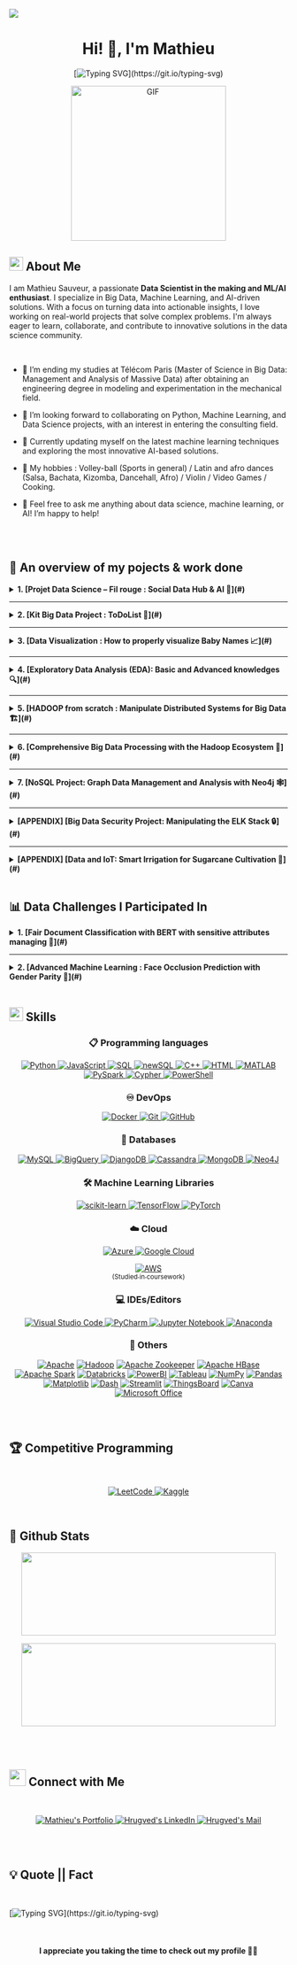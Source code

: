 ![](https://komarev.com/ghpvc/?username=Mathieu-Sauveur&style=flat&color=blue)

<h1 align="center">Hi! 👋, I'm Mathieu</h1>

<div align="center" style="border: px solid #000000;">

[![Typing SVG](https://readme-typing-svg.herokuapp.com?font=Robot-Bold&size=30&color=&center=true&vCenter=true&width=900&height=110&lines=Data+Scientist;Machine+Learning+Enthusiast;AI+Explorer;Big+Data+Practitioner;Always+Learning...)](https://git.io/typing-svg)
</div>
<p align="center" >
 <img  height="280rem" alt="GIF" src="https://media.tenor.com/GfSX-u7VGM4AAAAC/coding.gif" />
 </p>

## <img src="https://c.tenor.com/NCRHhqkXrJYAAAAi/programmers-go-internet.gif" width="25">  <b>About Me</b>   
I am Mathieu Sauveur, a passionate **Data Scientist in the making and ML/AI enthusiast**. I specialize in Big Data, Machine Learning, and AI-driven solutions. With a focus on turning data into actionable insights, I love working on real-world projects that solve complex problems. I'm always eager to learn, collaborate, and contribute to innovative solutions in the data science community.

<br>

- 🔭 I’m ending my studies at Télécom Paris (Master of Science in Big Data: Management and Analysis of Massive Data) after obtaining an engineering degree in modeling and experimentation in the mechanical field.

- 👯 I’m looking forward to collaborating on Python, Machine Learning, and Data Science projects, with an interest in entering the consulting field.

- 🌱 Currently updating myself on the latest machine learning techniques and exploring the most innovative AI-based solutions.

- 🎯 My hobbies : Volley-ball (Sports in general) / Latin and afro dances (Salsa, Bachata, Kizomba, Dancehall, Afro) / Violin / Video Games / Cooking.

- 💬 Feel free to ask me anything about data science, machine learning, or AI! I’m happy to help!

<br>
<br>

## <b>📂 An overview of my pojects & work done</b>

<details>
<summary><b>1. [Projet Data Science – Fil rouge : Social Data Hub & AI 🧠](#)</b></summary>
<br>
<b>Institution:</b> TELECOM PARIS x CHANEL  
<br>
<b>Description:</b> Developed optimized machine learning models to analyze social media data, detect trends, and extract insights using Sentiment Analysis and Named Entity Recognition (NER). Created an automated workflow for pipeline management, with dashboard solutions tailored for business needs.
</details>

---

<details>
<summary><b>2. [Kit Big Data Project : ToDoList 📝](#)</b></summary>
<br>
<b>Institution:</b> TELECOM PARIS  
<br>
<b>Description:</b> This project focuses on developing a Python library for managing tasks, projects, and resources in a project management company. It includes implementing features such as task management (To-Do List), object-oriented programming, type hinting, logging, exception handling, and adhering to PEP 8 standards. The project also covers environment management with Poetry, unit testing with Pytest, code coverage, securisation, documentation using Sphinx, and setting up a CI/CD pipeline with GitHub Actions.
</details>

---

<details>
<summary><b>3. [Data Visualization : How to properly visualize Baby Names 📈](#)</b></summary>
<br>
<b>Institution:</b> TELECOM PARIS  
<br>
<b>Description:</b> This project leverages Dash to develop interactive visualizations that explore the evolution of popular first names in France from 1900 to 2020. By presenting key trends and insights, the project aims to provide a comprehensive analysis of naming patterns over time. *Overview*: Utilizing two datasets—one with national-level data and another with department-level details—this project creates three distinct visualizations. Each visualization is designed to address specific queries, offering a unique perspective on the data. This project demonstrates the power of data in revealing societal and cultural shifts through something as personal as naming conventions.
</details>

---

<details>
<summary><b>4. [Exploratory Data Analysis (EDA): Basic and Advanced knowledges 🔍](#)</b></summary>
<br>
<b>Institution:</b> TELECOM PARIS  
<br>
<b>TP1 - EDA Techniques for Recipe Data Analysis:</b> We explored various EDA techniques to gain an initial understanding of the dataset. We performed univariate, bivariate, and multivariate analysis on features such as user activity, recipe popularity, and ingredient usage. Additionally, we examined correlations between different variables to identify trends and patterns in the dataset. This first step helped set the foundation for further data-driven tasks.  
<br>
<b>TP2 - Identifying Super-Users through Activity Metrics:</b> In the second task, the focus was on defining a business-relevant problem and solving it through comprehensive data manipulation. The main challenge was to identify the top 5% of the most active users, who would be classified as super-users to receive special benefits on the platform. Several metrics were taken into account to measure user activity (such as recipe submissions, ratings or reviews posted, recency of contributions...)
</details>

---

<details>
<summary><b>5. [HADOOP from scratch : Manipulate Distributed Systems for Big Data 🏗️](#)</b></summary>
<br>
<b>Institution:</b> TELECOM PARIS  
<br>
<b>Description:</b> This project explores the transition from sequential programming to distributed systems using the Hadoop MapReduce framework. Starting with sequential execution of tasks, the project evaluates performance on various file sizes. It then introduces basic networking concepts for distributed computing. Finally, the project implements Hadoop’s MapReduce from scratch to compare the performance of distributed systems with sequential execution, highlighting the practical application of Amdahl's Law to measure speedup as the number of cores increases.
</details>

---

<details>
<summary><b>6. [Comprehensive Big Data Processing with the Hadoop Ecosystem 🐘](#)</b></summary>
<br>
<b>Institution:</b> TELECOM PARIS  
<br>
<b>Description:</b> This project aimed to explore the capabilities of distributed processing technologies. We set up a Hadoop ecosystem, including HBase, Zookeeper, HDFS, YARN, and Spark, configured in a cluster using a network of computers provided by our institution. The second objective was to apply these technologies to analyze a substantial dataset of 3.3 GB of flight prices, ultimately yielding valuable insights into pricing trends.
</details>

---

<details>
<summary><b>7. [NoSQL Project: Graph Data Management and Analysis with Neo4j 🕸️](#)</b></summary>
<br>
<b>Institution:</b> TELECOM PARIS  
<br>
<b>Description:</b> For this NoSQL project, we were tasked with selecting a non-relational database to store a large volume of data and perform queries to validate its structure and functionality. We chose Neo4J, a graph-oriented database, and worked with 5 GB (out of the 100 GB originally downloaded) of user-generated data from StackOverflow, sourced via BigQuery. The main challenge was to efficiently import this large dataset using a distributed data pipeline that we built, ensuring proper setup of the database (correct nodes, edges, indexes implementation...). After setting up the database, we tested its performance by running various Cypher queries to address specific questions we had formulated, successfully validating the storage and querying capabilities of our Neo4J implementation.
</details>

---

<details>
<summary><b>[APPENDIX] [Big Data Security Project: Manipulating the ELK Stack 🔒](#)</b></summary>
<br>
<b>Institution:</b> TELECOM PARIS  
<br>
<b>Description:</b> In this project, we set up and manipulated the ELK (Elasticsearch, Logstash, Kibana) stack to efficiently search, analyze, and visualize large datasets. The project involved building a virtual environment using VirtualBox, Vagrant, or Docker and installing the ELK stack along with PacketBeat. PacketBeat was used to parse and index network data from PCAP files into Elasticsearch, while a customized Kibana dashboard was developed to present and analyze the data through various visual widgets. The goal was to demonstrate the full potential of the ELK stack in creating a robust data pipeline for network monitoring and real-time data visualization.
</details>

---

<details>
<summary><b>[APPENDIX] [Data and IoT: Smart Irrigation for Sugarcane Cultivation 📡](#)</b></summary>
<br>
<b>Institution:</b> TELECOM PARIS  
<br>
<b>Description:</b> This project focuses on optimizing irrigation for sugarcane cultivation in tropical regions. Due to the high water demand of sugarcane, improper irrigation can lead to significant water loss. By leveraging IoT sensors to monitor meteorological conditions like sunlight and humidity (given or generated data), this solution aims to adjust irrigation based on real-time environmental data, reducing water waste and maximizing crop yield. The system benefits farmers by improving crop profitability and allows service providers to gather valuable weather data for potential resale or further analysis.
</details>

<br>

## 📊 Data Challenges I Participated In 

<details>
<summary><b>1. [Fair Document Classification with BERT with sensitive attributes managing 📄](#)</b></summary>
<br>
<b>Institution:</b> TELECOM PARIS  
<br>
<b>Ranking:</b> 6/47  
<br>
<b>Description:</b> The goal here was to develop a solution for multi-class document classification using embeddings generated by BERT. We were asked to ensure both accuracy and fairness in predicting labels across 28 categories while addressing sensitive attributes such as gender. The project involved extensive data preprocessing, Exploratory Data Analysis (EDA), and implementation of machine learning models to mitigate bias and improve classification performance.
</details>

---

<details>
<summary><b>2. [Advanced Machine Learning : Face Occlusion Prediction with Gender Parity 👤](#)</b></summary>
<br>
<b>Institution:</b> TELECOM PARIS x IDEMIA  
<br>
<b>Ranking:</b> 9/47  
<br>
<b>Description:</b> In this data challenge, the goal is to predict the percentage of face occlusion based on a dataset of 100,000 human face images. The challenge also emphasizes achieving similar prediction performance across both genders, with gender labels provided for training. The evaluation metric involves calculating the error for both male and female faces separately, and then combining the errors to produce a final score, encouraging fairness in model predictions for both genders.
</details> 

<br>

## <img  src="https://media2.giphy.com/media/QssGEmpkyEOhBCb7e1/giphy.gif?cid=ecf05e47a0n3gi1bfqntqmob8g9aid1oyj2wr3ds3mg700bl&rid=giphy.gif" width ="25"><b> Skills</b>


<div align="center">
  <h3>📋 Programming languages</h3>
</div>

<p align="center"> 
  <a href="https://www.python.org" target="_blank">
    <img alt="Python" src="https://img.shields.io/badge/Python-%2314354C.svg?logo=python&logoColor=white">
  </a>
  
  <a href="https://developer.mozilla.org/en-US/docs/Web/JavaScript" target="_blank"> 
    <img alt="JavaScript" src="https://img.shields.io/badge/JavaScript-%23F7DF1E.svg?logo=javascript&logoColor=black">
  </a>
  
  <a href="https://www.w3schools.com/sql/" target="_blank">
    <img alt="SQL" src="https://img.shields.io/badge/SQL-FFCA28.svg?logo=sql&logoColor=white"/>
  </a>

  <a href="https://www.cockroachlabs.com/" target="_blank">
    <img alt="newSQL" src="https://img.shields.io/badge/newSQL-00BFFF.svg?logo=cockroachlabs&logoColor=white"/>
  </a>

  <a href="https://www.w3schools.com/cpp/" target="_blank"> 
    <img alt="C++" src="https://img.shields.io/badge/C++-%2300599C.svg?logo=c%2B%2B&logoColor=white">
  </a> 
  
  <a href="https://html.spec.whatwg.org/" target="_blank">
    <img alt="HTML" src="https://img.shields.io/badge/HTML5-%23E34F26.svg?logo=html5&logoColor=white"/>
  </a>

  <a href="https://www.mathworks.com/products/matlab.html" target="_blank"> 
    <img alt="MATLAB" src="https://img.shields.io/badge/MATLAB-0076A8.svg?logo=mathworks&logoColor=white"/>
  </a>
  
  <a href="https://spark.apache.org/" target="_blank">
    <img alt="PySpark" src="https://img.shields.io/badge/PySpark-%23E25A1C.svg?logo=apachespark&logoColor=white"/>
  </a>

  <a href="https://neo4j.com/developer/cypher/" target="_blank">
    <img alt="Cypher" src="https://img.shields.io/badge/Cypher-%23004000.svg?logo=neo4j&logoColor=white"/>
  </a>

  <a href="https://docs.microsoft.com/en-us/powershell/" target="_blank">
    <img alt="PowerShell" src="https://img.shields.io/badge/PowerShell-%235391FE.svg?logo=powershell&logoColor=white"/>
  </a>
</p>

<div align="center">
  <h3>♾️ DevOps</h3>
</div>

<p align="center"> 
  <a href="https://www.docker.com/" target="_blank"> 
   <img alt="Docker" src="https://img.shields.io/badge/Docker-%230db7ed.svg?logo=docker&logoColor=white">
  </a>   
  
  <a href="https://git-scm.com/" target="_blank"> 
    <img alt="Git" src="https://img.shields.io/badge/Git-%23F05033.svg?logo=git&logoColor=white"/>
  </a>

  <a href="https://github.com/" target="_blank"> 
    <img alt="GitHub" src="https://img.shields.io/badge/GitHub-%23121011.svg?logo=github&logoColor=white"/>
  </a>
</p>

<div align="center">
  <h3>💾 Databases</h3>
</div>

<p align="center"> 
  <a href="https://www.mysql.com/" target="_blank"> 
   <img alt="MySQL" src="https://img.shields.io/badge/MySQL-%2300f.svg?logo=mysql&logoColor=white">
  </a>   

  <a href="https://cloud.google.com/bigquery" target="_blank"> 
   <img alt="BigQuery" src="https://img.shields.io/badge/BigQuery-%234285F4.svg?logo=google-cloud&logoColor=white">
  </a>

  <a href="https://docs.djangoproject.com/en/stable/ref/databases/" target="_blank"> 
   <img alt="DjangoDB" src="https://img.shields.io/badge/DjangoDB-%23092E20.svg?logo=django&logoColor=white">
  </a>  

  <a href="https://cassandra.apache.org/" target="_blank"> 
   <img alt="Cassandra" src="https://img.shields.io/badge/Cassandra-%231287B1.svg?logo=apache-cassandra&logoColor=white">
  </a>  

  <a href="https://www.mongodb.com/" target="_blank"> 
   <img alt="MongoDB" src="https://img.shields.io/badge/MongoDB-%234ea94b.svg?logo=mongodb&logoColor=white">
  </a>  

  <a href="https://neo4j.com/" target="_blank"> 
   <img alt="Neo4J" src="https://img.shields.io/badge/Neo4J-%23004000.svg?logo=neo4j&logoColor=white">
  </a>
</p>

<div align="center">
  <h3>🛠️ Machine Learning Libraries</h3>
</div>

<p align="center">
  <a href="https://scikit-learn.org/" target="_blank"> 
    <img alt="scikit-learn" src="https://img.shields.io/badge/scikit--learn-%23F7931E.svg?logo=scikit-learn&logoColor=white">
  </a>

  <a href="https://www.tensorflow.org/" target="_blank"> 
    <img alt="TensorFlow" src="https://img.shields.io/badge/TensorFlow-%23FF6F00.svg?logo=tensorflow&logoColor=white"/>
  </a>

  <a href="https://pytorch.org/" target="_blank"> 
    <img alt="PyTorch" src="https://img.shields.io/badge/PyTorch-%23EE4C2C.svg?logo=pytorch&logoColor=white"/>
  </a>
</p>

<div align="center">
  <h3>☁️ Cloud</h3>
</div>

<p align="center"> 
  <a href="https://azure.microsoft.com/" target="_blank">
    <img alt="Azure" src="https://img.shields.io/badge/Azure-%230072C6.svg?logo=microsoft-azure&logoColor=white">
  </a>

  <a href="https://cloud.google.com/" target="_blank"> 
    <img alt="Google Cloud" src="https://img.shields.io/badge/Google%20Cloud-%234285F4.svg?logo=google-cloud&logoColor=white"/>
  </a>

  <p align="center"> 
  <a href="https://aws.amazon.com/" target="_blank"> 
   <img alt="AWS" src="https://img.shields.io/badge/AWS-%23FF9900.svg?logo=amazon-aws&logoColor=white"><br><sub>(Studied in coursework)</sub>
  </a> 
</p>

<div align="center">
  <h3>💻 IDEs/Editors</h3>
</div>

<p align="center"> 
  <a href="https://code.visualstudio.com/" target="_blank"> 
   <img alt="Visual Studio Code" src="https://img.shields.io/badge/Visual%20Studio%20Code-0078d7.svg?logo=visual-studio-code&logoColor=white">
  </a>   

  <a href="https://www.jetbrains.com/pycharm/" target="_blank"> 
    <img alt="PyCharm" src="https://img.shields.io/badge/PyCharm-143?logo=pycharm&logoColor=black&color=black&labelColor=green"/>
  </a>

  <a href="https://jupyter.org/" target="_blank"> 
    <img alt="Jupyter Notebook" src="https://img.shields.io/badge/Jupyter-FA0F00.svg?logo=jupyter&logoColor=white"/>
  </a>

  <a href="https://www.anaconda.com/" target="_blank"> 
    <img alt="Anaconda" src="https://img.shields.io/badge/Anaconda-%2344A833.svg?logo=anaconda&logoColor=white"/>
  </a>
</p>

<div align="center">
  <h3>🧰 Others </h3>
</div>

<p align="center"> 
 <a href="https://httpd.apache.org" target="_blank"><img alt="Apache" src="https://img.shields.io/badge/Apache-%23D42029.svg?logo=apache&logoColor=white"></a>
 <a href="https://hadoop.apache.org/" target="_blank"><img alt="Hadoop" src="https://img.shields.io/badge/Hadoop-%2322C3E6.svg?logo=apachehadoop&logoColor=white"></a>
 <a href="https://zookeeper.apache.org/" target="_blank"><img alt="Apache Zookeeper" src="https://img.shields.io/badge/Apache%20Zookeeper-%231EB317.svg?logo=apache&logoColor=white"></a>
 <a href="https://hbase.apache.org/" target="_blank"><img alt="Apache HBase" src="https://img.shields.io/badge/Apache%20HBase-%2300263A.svg?logo=apachehadoop&logoColor=white"></a>
 <a href="https://spark.apache.org/" target="_blank"><img alt="Apache Spark" src="https://img.shields.io/badge/Apache%20Spark-%23E25A1C.svg?logo=apachespark&logoColor=white"></a>
 <a href="https://databricks.com/" target="_blank"><img alt="Databricks" src="https://img.shields.io/badge/Databricks-%23FF3621.svg?logo=databricks&logoColor=white"></a>
 <a href="https://powerbi.microsoft.com/" target="_blank"><img alt="PowerBI" src="https://img.shields.io/badge/PowerBI-F2C811.svg?logo=powerbi&logoColor=black"></a>
 <a href="https://www.tableau.com/" target="_blank"><img alt="Tableau" src="https://img.shields.io/badge/Tableau-%23E97627.svg?logo=tableau&logoColor=white"></a>
 <a href="https://numpy.org/" target="_blank"><img alt="NumPy" src="https://img.shields.io/badge/NumPy-%23013243.svg?logo=numpy&logoColor=white"></a>
 <a href="https://pandas.pydata.org/" target="_blank"><img alt="Pandas" src="https://img.shields.io/badge/pandas-%23150458.svg?logo=pandas&logoColor=white"></a>
 <a href="https://matplotlib.org/" target="_blank"><img alt="Matplotlib" src="https://img.shields.io/badge/Matplotlib-%2315094E.svg?logo=matplotlib&logoColor=white"></a>
 <a href="https://dash.plotly.com/" target="_blank"><img alt="Dash" src="https://img.shields.io/badge/Dash-%230078D4.svg?logo=plotly&logoColor=white"></a>
 <a href="https://streamlit.io/" target="_blank"><img alt="Streamlit" src="https://img.shields.io/badge/Streamlit-%FF4B4B.svg?logo=streamlit&logoColor=white"></a>
 <a href="https://thingsboard.io/" target="_blank"><img alt="ThingsBoard" src="https://img.shields.io/badge/ThingsBoard-%230073C5.svg?logo=thingsboard&logoColor=white"></a>
 <a href="https://www.canva.com/" target="_blank"><img alt="Canva" src="https://img.shields.io/badge/Canva-%2300C4CC.svg?logo=canva&logoColor=white"></a>
 <a href="https://www.microsoft.com/en-us/microsoft-365" target="_blank"><img alt="Microsoft Office" src="https://img.shields.io/badge/Microsoft_Office-D83B01?logo=microsoft-office&logoColor=white"></a>
</p>

<br>
<br>

## <b>🏆 Competitive Programming</b>
<br>


<p align="center"> 
    
  <a href="https://leetcode.com/u/MSVR/" target="_blank"> 
    <img alt="LeetCode" src="https://img.shields.io/badge/LeetCode-000000?logo=LeetCode&logoColor=d16c06"/>
  </a>
 <a href="https://www.kaggle.com/matsvr" target="_blank"> 
    <img alt="Kaggle" src="https://img.shields.io/badge/Kaggle-20BEFF?logo=Kaggle&logoColor=white"/>
  </a>
</p>

<br>


## <b>🧮 Github Stats</b>
<p align="center"><img width="460" height="150" src="https://github-readme-stats.vercel.app/api/top-langs?username=matsvr&show_icons=true&locale=en&layout=compact&theme=tokyonight"></p>
<p align="center"><img width="460" height="150" src="https://github-readme-streak-stats.herokuapp.com/?user=matsvr&theme=tokyonight&&fire=FF801F&currStreakNum=FFBE69&currStreakLabel=FFBE69"></p>
<br>


<br>

## <img src="https://media.giphy.com/media/LnQjpWaON8nhr21vNW/giphy.gif" width='30'> <b>Connect with Me</b>
 
<br>

<p align="center"><!-----Social Accounts------>

<p align="center">
 <a href="">
 <img border="0" alt="Mathieu's Portfolio" src="https://img.icons8.com/external-itim2101-lineal-color-itim2101/40/000000/external-resume-business-recruitment-itim2101-lineal-color-itim2101.png">
 </a>

 <a href="https://www.linkedin.com/in/mathieu-sauveur/">
 
 <img border="0" alt="Hrugved's LinkedIn" src="https://img.icons8.com/doodle/40/000000/linkedin--v2.png"/>
 </a>

 <a href="mailto:mat.sauveur972@gmail.com">
 <img border="0" alt="Hrugved's Mail" src="https://img.icons8.com/doodle/38/000000/gmail-new.png"/>
 </a>
</p>

<br>
<br>

## <b>💡 Quote || Fact</b>
<br>

[![Typing SVG](https://readme-typing-svg.herokuapp.com?font=Robot-Bold&size=30&color=7CFC00&center=true&vCenter=true&width=900&height=110&lines="First,+solve+the+problem.+Then,+write+the+code".;++"Great+Developers+never+stop+learning".)](https://git.io/typing-svg)

<br>

#### <p align="center"><b>I appreciate you taking the time to check out my profile 🙌😊</b></p>


<!---
matsvr/matsvr is a ✨ special ✨ repository because its `README.md` (this file) appears on your GitHub profile.
You can click the Preview link to take a look at your changes.
--->
